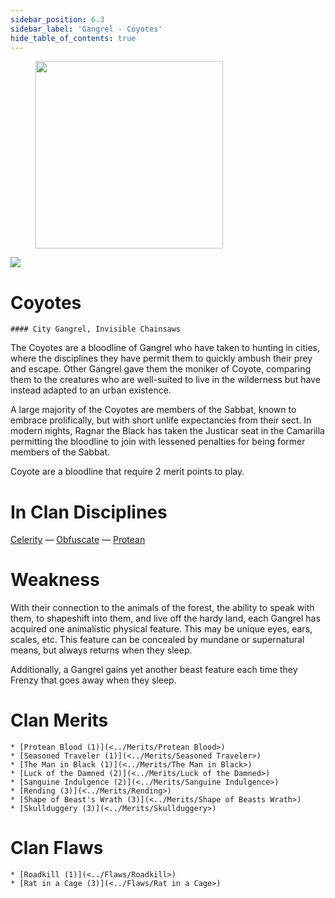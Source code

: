 ```yaml
---
sidebar_position: 6.3
sidebar_label: 'Gangrel - Coyotes'
hide_table_of_contents: true
---
```

<figure className="float-right-img">
  <img src="/img/vagrant.png" width='300px' />
  <figcaption style={{ fontSize: '0.85em', color: '#666', textAlign: 'center' }}>

  </figcaption>
</figure>

<img src="/img/clanlogos/coyote.png" className="icon-img" />

# Coyotes
    #### City Gangrel, Invisible Chainsaws

The Coyotes are a bloodline of Gangrel who have taken to hunting in cities, where the disciplines they have permit them to quickly ambush their prey and escape. Other Gangrel gave them the moniker of Coyote, comparing them to the creatures who are well-suited to live in the wilderness but have instead adapted to an urban existence.

A large majority of the Coyotes are members of the Sabbat, known to embrace prolifically, but with short unlife expectancies from their sect. In modern nights, Ragnar the Black has taken the Justicar seat in the Camarilla permitting the bloodline to join with lessened penalties for being former members of the Sabbat.

Coyote are a bloodline that require 2 merit points to play.

# In Clan Disciplines

[Celerity](../Disciplines/Celerity) — [Obfuscate](<../Disciplines/Obfuscate>) — [Protean](<../Disciplines/Protean>)

# Weakness

With their connection to the animals of the forest, the ability to speak with them, to shapeshift into them, and live off the hardy land, each Gangrel has acquired one animalistic physical feature. This may be unique eyes, ears, scales, etc. This feature can be concealed by mundane or supernatural means, but always returns when they sleep.

Additionally, a Gangrel gains yet another beast feature each time they Frenzy that goes away when they sleep.

# Clan Merits

    * [Protean Blood (1)](<../Merits/Protean Blood>)
    * [Seasoned Traveler (1)](<../Merits/Seasoned Traveler>)
    * [The Man in Black (1)](<../Merits/The Man in Black>)
    * [Luck of the Damned (2)](<../Merits/Luck of the Damned>)
    * [Sanguine Indulgence (2)](<../Merits/Sanguine Indulgence>)
    * [Rending (3)](<../Merits/Rending>)
    * [Shape of Beast's Wrath (3)](<../Merits/Shape of Beasts Wrath>)
    * [Skullduggery (3)](<../Merits/Skullduggery>)

# Clan Flaws

    * [Roadkill (1)](<../Flaws/Roadkill>)
    * [Rat in a Cage (3)](<../Flaws/Rat in a Cage>)
